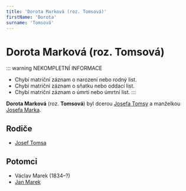 ```yaml
---
title: 'Dorota Marková (roz. Tomsová)'
firstName: 'Dorota'
surname: 'Tomsová'
---
```


# Dorota Marková (roz. Tomsová)

::: warning NEKOMPLETNÍ INFORMACE
- Chybí matriční záznam o narození nebo rodný list.
- Chybí matriční záznam o sňatku nebo oddací list.
- Chybí matriční záznam o úmrtí nebo úmrtní list.
:::

**Dorota Marková** (roz. **Tomsová**) byl dcerou [Josefa Tomsy](tomsa-josef.md) a manželkou [Josefa Marka](marek-josef.md).

## Rodiče

- [Josef Tomsa](tomsa-josef.md)


## Potomci

- Václav Marek (1834–?)
- [Jan Marek](marek-jan.md)
